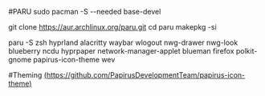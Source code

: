 #PARU
sudo pacman -S --needed base-devel

git clone https://aur.archlinux.org/paru.git
cd paru
makepkg -si



paru -S zsh hyprland alacritty waybar wlogout nwg-drawer nwg-look blueberry ncdu hyprpaper network-manager-applet blueman firefox
polkit-gnome papirus-icon-theme wev

#Theming
[(https://github.com/PapirusDevelopmentTeam/papirus-icon-theme)](https://github.com/PapirusDevelopmentTeam/papirus-icon-theme)
